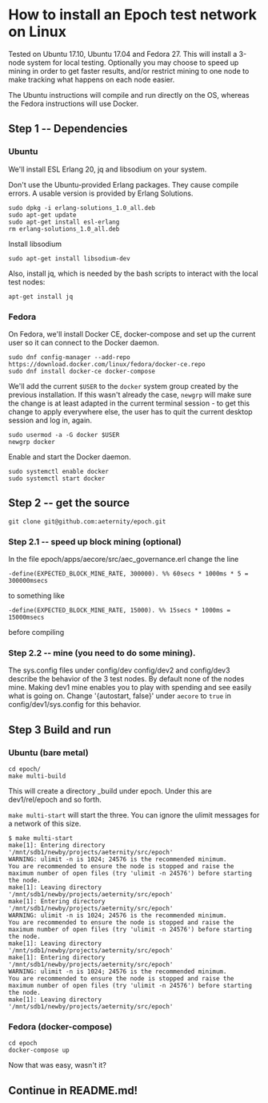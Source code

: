 # How to install an Epoch test network on Linux

Tested on Ubuntu 17.10, Ubuntu 17.04 and Fedora 27. This will install a 3-node
system for local testing. Optionally you may choose to speed up mining in order
to get faster results, and/or restrict mining to one node to make tracking what
happens on each node easier.

The Ubuntu instructions will compile and run directly on the OS, whereas the
Fedora instructions will use Docker.

## Step 1 -- Dependencies

### Ubuntu

We'll install ESL Erlang 20, jq and libsodium on your system.

Don't use the Ubuntu-provided Erlang packages. They cause compile errors.
A usable version is provided by Erlang Solutions.

```wget https://packages.erlang-solutions.com/erlang-solutions_1.0_all.deb
sudo dpkg -i erlang-solutions_1.0_all.deb
sudo apt-get update
sudo apt-get install esl-erlang
rm erlang-solutions_1.0_all.deb
```

Install libsodium

```
sudo apt-get install libsodium-dev
```

Also, install jq, which is needed by the bash scripts to interact with the local test nodes:

```
apt-get install jq
```

### Fedora

On Fedora, we'll install Docker CE, docker-compose and set up the current user so
it can connect to the Docker daemon.

```
sudo dnf config-manager --add-repo https://download.docker.com/linux/fedora/docker-ce.repo
sudo dnf install docker-ce docker-compose
```

We'll add the current `$USER` to the `docker` system group created by the
previous installation. If this wasn't already the case, `newgrp` will make sure
the change is at least adapted in the current terminal session - to get this
change to apply everywhere else, the user has to quit the current desktop
session and log in, again.

```
sudo usermod -a -G docker $USER
newgrp docker
```

Enable and start the Docker daemon.

```
sudo systemctl enable docker
sudo systemctl start docker
```

## Step 2 -- get the source

`git clone git@github.com:aeternity/epoch.git`

### Step 2.1 -- speed up block mining (optional)

In the file epoch/apps/aecore/src/aec_governance.erl change the line 

`-define(EXPECTED_BLOCK_MINE_RATE, 300000). %% 60secs * 1000ms * 5 = 300000msecs`

to something like 

`-define(EXPECTED_BLOCK_MINE_RATE, 15000). %% 15secs * 1000ms = 15000msecs`

before compiling

### Step 2.2 -- mine (you need to do some mining).

The sys.config files under config/dev config/dev2 and config/dev3 describe the
behavior of the 3 test nodes. By default none of the nodes mine. Making dev1
mine enables you to play with spending and see easily what is going on. Change
'{autostart, false}' under `aecore` to `true` in config/dev1/sys.config for this
behavior.

## Step 3 Build and run

### Ubuntu (bare metal)

```
cd epoch/
make multi-build
```
This will create a directory \_build under epoch. Under this are dev1/rel/epoch and so forth.

`make multi-start` will start the three. You can ignore the ulimit messages for
a network of this size.

```
$ make multi-start
make[1]: Entering directory '/mnt/sdb1/newby/projects/aeternity/src/epoch'
WARNING: ulimit -n is 1024; 24576 is the recommended minimum.
You are recommended to ensure the node is stopped and raise the maximum number of open files (try 'ulimit -n 24576') before starting the node.
make[1]: Leaving directory '/mnt/sdb1/newby/projects/aeternity/src/epoch'
make[1]: Entering directory '/mnt/sdb1/newby/projects/aeternity/src/epoch'
WARNING: ulimit -n is 1024; 24576 is the recommended minimum.
You are recommended to ensure the node is stopped and raise the maximum number of open files (try 'ulimit -n 24576') before starting the node.
make[1]: Leaving directory '/mnt/sdb1/newby/projects/aeternity/src/epoch'
make[1]: Entering directory '/mnt/sdb1/newby/projects/aeternity/src/epoch'
WARNING: ulimit -n is 1024; 24576 is the recommended minimum.
You are recommended to ensure the node is stopped and raise the maximum number of open files (try 'ulimit -n 24576') before starting the node.
make[1]: Leaving directory '/mnt/sdb1/newby/projects/aeternity/src/epoch'
```

### Fedora (docker-compose)

```
cd epoch
docker-compose up
```

Now that was easy, wasn't it?

## Continue in README.md!
